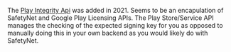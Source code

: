 
The [Play Integrity Api](https://developer.android.com/google/play/integrity) was added in 2021. Seems to be an encapulation of SafetyNet and Google Play Licensing APIs. The Play Store/Service API manages the checking of the expected signing key for you as opposed to manually doing this in your own backend as you would likely do with SafetyNet. 
